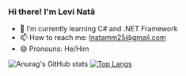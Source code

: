 ### Hi there! I'm Levi Natã
- 🌱 I’m currently learning C# and .NET Framework
- 📫 How to reach me: lnatamm25@gmail.com
- 😄 Pronouns: He/Him

![Anurag's GitHub stats](https://github-readme-stats.vercel.app/api?username=lnatamm&show_icons=true&theme=tokyonight)
[![Top Langs](https://github-readme-stats.vercel.app/api/top-langs/?username=lnatamm&layout=compact&theme=tokyonight)](https://github.com/lnatamm/github-readme-stats)

